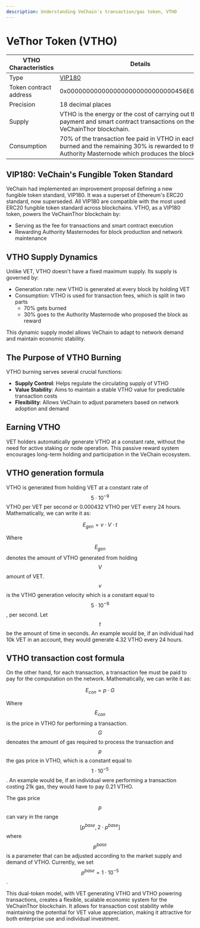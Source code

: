 ```yaml
---
description: Understanding VeChain's transaction/gas token, VTHO
---
```


# VeThor Token (VTHO)

<table><thead><tr><th width="258.27956989247315">VTHO Characteristics</th><th>Details</th></tr></thead><tbody><tr><td>Type</td><td><a href="https://github.com/vechain/VIPs/blob/master/vips/VIP-180.md">VIP180</a></td></tr><tr><td>Token contract address</td><td>0x0000000000000000000000000000456E65726779</td></tr><tr><td>Precision</td><td>18 decimal places</td></tr><tr><td>Supply</td><td>VTHO is the energy or the cost of carrying out the payment and smart contract transactions on the VeChainThor blockchain.</td></tr><tr><td>Consumption</td><td>70% of the transaction fee paid in VTHO in each block is burned and the remaining 30% is rewarded to the Authority Masternode which produces the block.</td></tr></tbody></table>

## VIP180: VeChain's Fungible Token Standard

VeChain had implemented an improvement proposal defining a new fungible token standard, VIP180. It was a superset of Ethereum's ERC20 standard, now superseded. All VIP180 are compatible with the most used ERC20 fungible token standard across blockchains. VTHO, as a VIP180 token, powers the VeChainThor blockchain by:

* Serving as the fee for transactions and smart contract execution
* Rewarding Authority Masternodes for block production and network maintenance

## VTHO Supply Dynamics

Unlike VET, VTHO doesn't have a fixed maximum supply. Its supply is governed by:

* Generation rate: new VTHO is generated at every block by holding VET
* Consumption: VTHO is used for transaction fees, which is split in two parts
  * 70% gets burned
  * 30% goes to the Authority Masternode who proposed the block as reward

This dynamic supply model allows VeChain to adapt to network demand and maintain economic stability.

## The Purpose of VTHO Burning

VTHO burning serves several crucial functions:

* **Supply Control**: Helps regulate the circulating supply of VTHO
* **Value Stability**: Aims to maintain a stable VTHO value for predictable transaction costs
* **Flexibility**: Allows VeChain to adjust parameters based on network adoption and demand

## Earning VTHO

VET holders automatically generate VTHO at a constant rate, without the need for active staking or node operation. This passive reward system encourages long-term holding and participation in the VeChain ecosystem.

## VTHO generation formula

VTHO is generated from holding VET at a constant rate of $$5 \cdot 10^{-9}$$ VTHO per VET per second or 0.000432 VTHO per VET every 24 hours. Mathematically, we can write it as:

$$E_{gen} = v \cdot V \cdot t$$

Where $$E_{gen}$$ denotes the amount of VTHO generated from holding $$V$$ amount of VET. $$v$$ is the VTHO generation velocity which is a constant equal to $$5 \cdot 10^{-9}$$, per second. Let $$t$$ be the amount of time in seconds. An example would be, if an individual had 10k VET in an account, they would generate 4.32 VTHO every 24 hours.

## VTHO transaction cost formula

On the other hand, for each transaction, a transaction fee must be paid to pay for the computation on the network. Mathematically, we can write it as:

$$E_{con} = p \cdot G$$

Where $$E_{con}$$ is the price in VTHO for performing a transaction. $$G$$ denoates the amount of gas required to process the transaction and $$p$$ the gas price in VTHO, which is a constant equal to $$1 \cdot 10^{-5}$$. An example would be, if an individual were performing a transaction costing 21k gas, they would have to pay 0.21 VTHO.

The gas price $$p$$ can vary in the range $$[p^{base}, 2 \cdot p^{base}]$$ where $$p^{base}$$ is a parameter that can be adjusted according to the market supply and demand of VTHO. Currently, we set $$p^{base} = 1 \cdot 10^{-5}$$.

This dual-token model, with VET generating VTHO and VTHO powering transactions, creates a flexible, scalable economic system for the VeChainThor blockchain. It allows for transaction cost stability while maintaining the potential for VET value appreciation, making it attractive for both enterprise use and individual investment.
